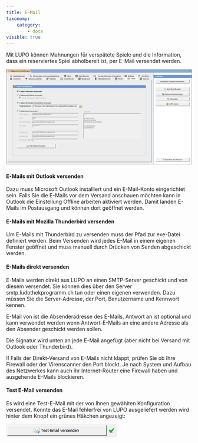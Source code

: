 ```yaml
---
title: E-Mail
taxonomy:
    category:
        - docs
visible: true
---
```


Mit LUPO können Mahnungen für verspätete Spiele und die Information, dass ein reserviertes Spiel abholbereit ist, per E-Mail versendet werden.

![email](../../../images/email.png)

#### E-Mails mit Outlook versenden

Dazu muss Microsoft Outlook installiert und ein E-Mail-Konto eingerichtet sein. Falls Sie die E-Mails vor dem Versand anschauen möchten kann in Outlook die Einstellung Offline arbeiten aktiviert werden. Damit landen E-Mails im Postausgang und können dort geöffnet werden.

#### E-Mails mit Mozilla Thunderbird versenden

Um E-Mails mit Thunderbird zu versenden muss der Pfad zur exe-Datei definiert werden. Beim Versenden wird jedes E-Mail in einem eigenen Fenster geöffnet und muss manuell durch Drücken von Senden abgeschickt werden.

#### E-Mails direkt versenden

E-Mails werden direkt aus LUPO an einen SMTP-Server geschickt und von diesem versendet. Sie können dies über den Server smtp.ludothekprogramm.ch tun oder einen eigenen verwenden. Dazu müssen Sie die Server-Adresse, der Port, Benutzername und Kennwort kennen.

E-Mail von ist die Absenderadresse des E-Mails, Antwort an ist optional und kann verwendet werden wenn Antwort-E-Mails an eine andere Adresse als den Absender geschickt werden sollen.

Die Signatur wird unten an jede E-Mail angefügt (aber nicht bei Versand mit Outlook oder Thunderbird).


!! Falls der Direkt-Versand von E-Mails nicht klappt, prüfen Sie ob Ihre Firewall oder der Virenscanner den Port blockt. Je nach System und Aufbau des Netzwerkes kann auch ihr Internet-Router eine Firewall haben und ausgehende E-Mails blockieren.

#### Test E-Mail versenden

Es wird eine Test-E-Mail mit der von Ihnen gewählten Konfiguration versendet. Konnte das E-Mail fehlerfrei von LUPO ausgeliefert werden wird hinter dem Knopf ein grünes Häkchen angezeigt:

![test-email](../../../images/test-email.png)
